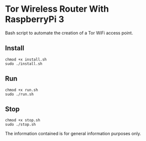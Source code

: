 # Tor Wireless Router With RaspberryPi 3
Bash script to automate the creation of a Tor WiFi access point.

## Install
```
chmod +x install.sh
sudo ./install.sh
```

## Run
```
chmod +x run.sh
sudo ./run.sh
```

## Stop
```
chmod +x stop.sh
sudo ./stop.sh
```
The information contained is for general information purposes only.
